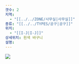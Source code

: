 ```yaml
---
갯수: 2
지역:
  - "[[../../ZONE/사무실|사무실]]"
종류: "[[../../TYPES/공구|공구]]"
위치:
  - "[[I-J|I-J]]"
상세위치: 흰색 바구니
설명:
---
```

![](http://192.168.50.22/devices/250503_IMG_0007.jpeg)
